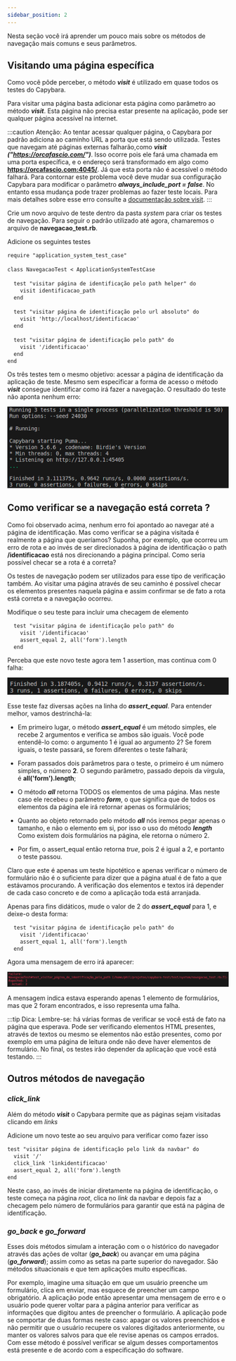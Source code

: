 ```yaml
---
sidebar_position: 2
---
```


Nesta seção você irá aprender um pouco mais sobre os métodos de navegação mais comuns e seus parâmetros.

## Visitando uma página específica

Como você pôde perceber, o método ***visit*** é utilizado em quase todos os testes do Capybara.

Para visitar uma página basta adicionar esta página como parâmetro ao método ***visit***. Esta página não precisa estar presente na aplicação, pode ser qualquer página acessível na internet.

:::caution Atenção:
Ao tentar acessar qualquer página, o Capybara por padrão adiciona ao caminho URL a porta que está sendo utilizada. Testes que navegam até páginas externas falharão,como ***visit ("https://orcafascio.com/")***. Isso ocorre pois ele fará uma chamada em uma porta específica, e o endereço será transformado em algo como **https://orcafascio.com:4045/**. Já que esta porta não é acessível o método falhará. 
Para contornar este problema você deve mudar sua configuração Capybara para modificar o parâmetro ***always_include_port = false***. No entanto essa mudança pode trazer problemas ao fazer teste locais. Para mais detalhes sobre esse erro consulte a [documentação sobre visit](https://www.rubydoc.info/gems/capybara/Capybara%2FSession:visit).
:::

Crie um novo arquivo de teste dentro da pasta *system* para criar os testes de navegação. Para seguir o padrão utilizado até agora, chamaremos o arquivo de **navegacao_test.rb**.

Adicione os seguintes testes

```
require "application_system_test_case"

class NavegacaoTest < ApplicationSystemTestCase

  test "visitar página de identificação pelo path helper" do
    visit identificacao_path
  end

  test "visitar página de identificação pelo url absoluto" do
    visit 'http://localhost/identificacao'
  end
  
  test "visitar página de identificação pelo path" do
    visit '/identificacao'
  end
end
```
Os três testes tem o mesmo objetivo: acessar a página de identificação da aplicação de teste. Mesmo sem especificar a forma de acesso o método ***visit*** consegue identificar como irá fazer a navegação. O resultado do teste não aponta nenhum erro:

![image](../../../static/img/capybara/testenavegacao1.png)


## Como verificar se a navegação está correta ?

Como foi observado acima, nenhum erro foi apontado ao navegar até a página de identificação. Mas como verificar se a página visitada é realmente a página que queríamos? Suponha, por exemplo, que ocorreu um erro de rota e ao invés de ser direcionados à página de identificação o path **/identificacao** está nos direcionando a página principal. Como seria possível checar se a rota é a correta?

Os testes de navegação podem ser utilizados para esse tipo de verificação também. Ao visitar uma página através de seu caminho é possível checar os elementos presentes naquela página e assim confirmar se de fato a rota está correta e a navegação ocorreu.

Modifique o seu teste para incluir uma checagem de elemento

```
  test "visitar página de identificação pelo path" do
    visit '/identificacao'
    assert_equal 2, all('form').length
  end
```

Perceba que este novo teste agora tem 1 assertion, mas continua com 0 falha:

![image](../../../static/img/capybara/contarformularios.png)

Esse teste faz diversas ações na linha do ***assert_equal***. Para entender melhor, vamos destrinchá-la:

* Em primeiro lugar, o método ***assert_equal*** é um método simples, ele recebe 2 argumentos e verifica se ambos são iguais. Você pode entendê-lo como: o argumento 1 é igual ao argumento 2? Se forem iguais, o teste passará, se forem diferentes o teste falhará;

* Foram passados dois parâmetros para o teste, o primeiro é um número simples, o número **2**. O segundo parâmetro, passado depois da vírgula, é **all('form').length**;

* O método ***all*** retorna TODOS os elementos de uma página. Mas neste caso ele recebeu o parâmetro ***form***, o que significa que de todos os elementos da página ele irá retornar apenas os formulários;

* Quanto ao objeto retornado pelo método ***all*** nós iremos pegar apenas o tamanho, e não o elemento em si, por isso o uso do método ***length*** Como existem dois formulários na página, ele retorna o número 2.

* Por fim, o assert_equal então retorna *true*, pois 2 é igual a 2, e portanto o teste passou.

Claro que este é apenas um teste hipotético e apenas verificar o número de formulário não é o suficiente para dizer que a página atual é de fato a que estávamos procurando. A verificação dos elementos e textos irá depender de cada caso concreto e de como a aplicação toda está arranjada.

Apenas para fins didáticos, mude o valor de 2 do ***assert_equal*** para 1, e deixe-o desta forma:

```
  test "visitar página de identificação pelo path" do
    visit '/identificacao'
    assert_equal 1, all('form').length
  end
```

Agora uma mensagem de erro irá aparecer:

![image](../../../static/img/capybara/errocontagemformularios.png)

A mensagem indica estava esperando apenas 1 elemento de formulários, mas que 2 foram encontrados, e isso representa uma falha.

:::tip Dica:
Lembre-se: há várias formas de verificar se você está de fato na página que esperava. Pode ser verificando elementos HTML presentes, através de textos ou mesmo se elementos não estão presentes, como por exemplo em uma página de leitura onde não deve haver elementos de formulário.
No final, os testes irão depender da aplicação que você está testando.
:::

## Outros métodos de navegação

### ***click_link***

Além do método ***visit*** o Capybara permite que as páginas sejam visitadas clicando em *links*

Adicione um novo teste ao seu arquivo para verificar como fazer isso

```
test "visitar página de identificação pelo link da navbar" do
  visit '/'
  click_link 'linkidentificacao'
  assert_equal 2, all('form').length
end
```

Neste caso, ao invés de iniciar diretamente na página de identificação, o teste começa na página *root*, clica no *link* da navbar e depois faz a checagem pelo número de formulários para garantir que está na página de identificação.

### ***go_back*** e ***go_forward***

Esses dois métodos simulam a interação com o o histórico do navegador através das ações de voltar (***go_back***) ou avançar em uma página (***go_forward***); assim como as setas na parte superior do navegador. São métodos situacionais e que tem aplicações muito específicas.

Por exemplo, imagine uma situação em que um usuário preenche um formulário, clica em enviar, mas esquece de preencher um campo obrigatório. A aplicação pode então apresentar uma mensagem de erro e o usuário pode querer voltar para a página anterior para verificar as informações que digitou antes de preencher o formulário. A aplicação pode se comportar de duas formas neste caso: apagar os valores preenchidos e não permitir que o usuário recupere os valores digitados anteriormente, ou manter os valores salvos para que ele revise apenas os campos errados. Com esse método é possível verificar se algum desses comportamentos está presente e de acordo com a especificação do software.